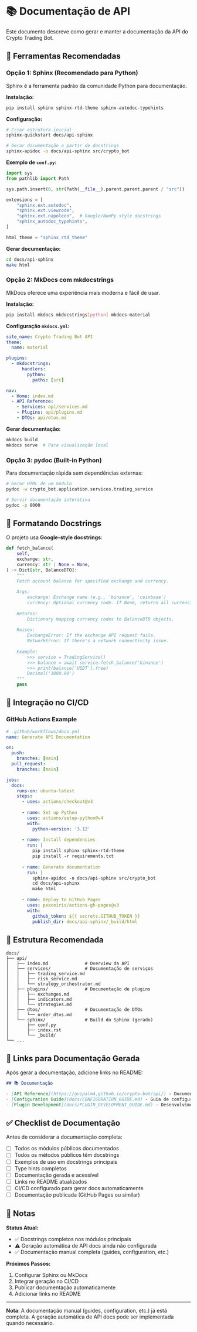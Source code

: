 # 📚 Documentação de API

Este documento descreve como gerar e manter a documentação da API do Crypto Trading Bot.

## 🔧 Ferramentas Recomendadas

### Opção 1: Sphinx (Recomendado para Python)

Sphinx é a ferramenta padrão da comunidade Python para documentação.

**Instalação:**

```bash
pip install sphinx sphinx-rtd-theme sphinx-autodoc-typehints
```

**Configuração:**

```bash
# Criar estrutura inicial
sphinx-quickstart docs/api-sphinx

# Gerar documentação a partir de docstrings
sphinx-apidoc -o docs/api-sphinx src/crypto_bot
```

**Exemplo de `conf.py`:**

```python
import sys
from pathlib import Path

sys.path.insert(0, str(Path(__file__).parent.parent.parent / "src"))

extensions = [
    "sphinx.ext.autodoc",
    "sphinx.ext.viewcode",
    "sphinx.ext.napoleon",  # Google/NumPy style docstrings
    "sphinx_autodoc_typehints",
]

html_theme = "sphinx_rtd_theme"
```

**Gerar documentação:**

```bash
cd docs/api-sphinx
make html
```

### Opção 2: MkDocs com mkdocstrings

MkDocs oferece uma experiência mais moderna e fácil de usar.

**Instalação:**

```bash
pip install mkdocs mkdocstrings[python] mkdocs-material
```

**Configuração `mkdocs.yml`:**

```yaml
site_name: Crypto Trading Bot API
theme:
  name: material

plugins:
  - mkdocstrings:
      handlers:
        python:
          paths: [src]

nav:
  - Home: index.md
  - API Reference:
    - Services: api/services.md
    - Plugins: api/plugins.md
    - DTOs: api/dtos.md
```

**Gerar documentação:**

```bash
mkdocs build
mkdocs serve  # Para visualização local
```

### Opção 3: pydoc (Built-in Python)

Para documentação rápida sem dependências externas:

```bash
# Gerar HTML de um módulo
pydoc -w crypto_bot.application.services.trading_service

# Servir documentação interativa
pydoc -p 8000
```

## 📝 Formatando Docstrings

O projeto usa **Google-style docstrings**:

```python
def fetch_balance(
    self,
    exchange: str,
    currency: str | None = None,
) -> Dict[str, BalanceDTO]:
    """
    Fetch account balance for specified exchange and currency.
    
    Args:
        exchange: Exchange name (e.g., 'binance', 'coinbase')
        currency: Optional currency code. If None, returns all currencies.
    
    Returns:
        Dictionary mapping currency codes to BalanceDTO objects.
        
    Raises:
        ExchangeError: If the exchange API request fails.
        NetworkError: If there's a network connectivity issue.
        
    Example:
        >>> service = TradingService()
        >>> balance = await service.fetch_balance('binance')
        >>> print(balance['USDT'].free)
        Decimal('1000.00')
    """
    pass
```

## 🔄 Integração no CI/CD

### GitHub Actions Example

```yaml
# .github/workflows/docs.yml
name: Generate API Documentation

on:
  push:
    branches: [main]
  pull_request:
    branches: [main]

jobs:
  docs:
    runs-on: ubuntu-latest
    steps:
      - uses: actions/checkout@v3
      
      - name: Set up Python
        uses: actions/setup-python@v4
        with:
          python-version: '3.12'
      
      - name: Install dependencies
        run: |
          pip install sphinx sphinx-rtd-theme
          pip install -r requirements.txt
      
      - name: Generate documentation
        run: |
          sphinx-apidoc -o docs/api-sphinx src/crypto_bot
          cd docs/api-sphinx
          make html
      
      - name: Deploy to GitHub Pages
        uses: peaceiris/actions-gh-pages@v3
        with:
          github_token: ${{ secrets.GITHUB_TOKEN }}
          publish_dir: docs/api-sphinx/_build/html
```

## 📂 Estrutura Recomendada

```
docs/
├── api/
│   ├── index.md              # Overview da API
│   ├── services/             # Documentação de serviços
│   │   ├── trading_service.md
│   │   ├── risk_service.md
│   │   └── strategy_orchestrator.md
│   ├── plugins/              # Documentação de plugins
│   │   ├── exchanges.md
│   │   ├── indicators.md
│   │   └── strategies.md
│   ├── dtos/                 # Documentação de DTOs
│   │   └── order_dtos.md
│   └── sphinx/               # Build do Sphinx (gerado)
│       ├── conf.py
│       ├── index.rst
│       └── _build/
└── ...
```

## 🔗 Links para Documentação Gerada

Após gerar a documentação, adicione links no README:

```markdown
## 📚 Documentação

- [API Reference](https://guipalm4.github.io/crypto-bot/api/) - Documentação completa da API
- [Configuration Guide](docs/CONFIGURATION_GUIDE.md) - Guia de configuração
- [Plugin Development](docs/PLUGIN_DEVELOPMENT_GUIDE.md) - Desenvolvimento de plugins
```

## ✅ Checklist de Documentação

Antes de considerar a documentação completa:

- [ ] Todos os módulos públicos documentados
- [ ] Todos os métodos públicos têm docstrings
- [ ] Exemplos de uso em docstrings principais
- [ ] Type hints completos
- [ ] Documentação gerada e acessível
- [ ] Links no README atualizados
- [ ] CI/CD configurado para gerar docs automaticamente
- [ ] Documentação publicada (GitHub Pages ou similar)

## 📝 Notas

**Status Atual:**
- ✅ Docstrings completos nos módulos principais
- ⚠️ Geração automática de API docs ainda não configurada
- ✅ Documentação manual completa (guides, configuration, etc.)

**Próximos Passos:**
1. Configurar Sphinx ou MkDocs
2. Integrar geração no CI/CD
3. Publicar documentação automaticamente
4. Adicionar links no README

---

**Nota**: A documentação manual (guides, configuration, etc.) já está completa. A geração automática de API docs pode ser implementada quando necessário.
